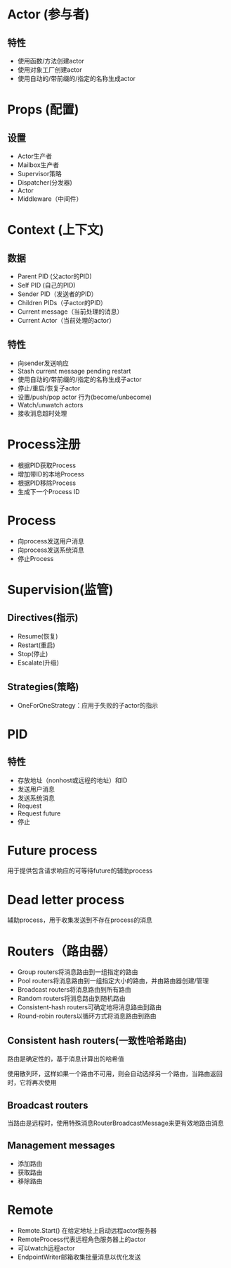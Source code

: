 # Actor (参与者)

## 特性
- 使用函数/方法创建actor
- 使用对象工厂创建actor
- 使用自动的/带前缀的/指定的名称生成actor

# Props (配置)

## 设置
- Actor生产者
- Mailbox生产者
- Supervisor策略
- Dispatcher(分发器)
- Actor
- Middleware（中间件）

# Context (上下文)

## 数据
- Parent PID (父actor的PID)
- Self PID (自己的PID)
- Sender PID（发送者的PID）
- Children PIDs（子actor的PID）
- Current message（当前处理的消息）
- Current Actor（当前处理的actor）

## 特性
- 向sender发送响应
- Stash current message pending restart
- 使用自动的/带前缀的/指定的名称生成子actor
- 停止/重启/恢复子actor
- 设置/push/pop actor 行为(become/unbecome)
- Watch/unwatch actors
- 接收消息超时处理

# Process注册

- 根据PID获取Process
- 增加带ID的本地Process
- 根据PID移除Process
- 生成下一个Process ID

# Process

- 向process发送用户消息
- 向process发送系统消息
- 停止Process

# Supervision(监管)

## Directives(指示)
- Resume(恢复)
- Restart(重启)
- Stop(停止)
- Escalate(升级)
## Strategies(策略)
- OneForOneStrategy：应用于失败的子actor的指示

# PID

## 特性
- 存放地址（nonhost或远程的地址）和ID
- 发送用户消息
- 发送系统消息
- Request
- Request future
- 停止

# Future process

用于提供包含请求响应的可等待future的辅助process

# Dead letter process

辅助process，用于收集发送到不存在process的消息

# Routers（路由器）

- Group routers将消息路由到一组指定的路由
- Pool routers将消息路由到一组指定大小的路由，并由路由器创建/管理
- Broadcast routers将消息路由到所有路由
- Random routers将消息路由到随机路由
- Consistent-hash routers可确定地将消息路由到路由
- Round-robin routers以循环方式将消息路由到路由

## Consistent hash routers(一致性哈希路由)
路由是确定性的，基于消息计算出的哈希值

使用散列环，这样如果一个路由不可用，则会自动选择另一个路由，当路由返回时，它将再次使用

## Broadcast routers

当路由是远程时，使用特殊消息RouterBroadcastMessage来更有效地路由消息

## Management messages

- 添加路由
- 获取路由
- 移除路由

# Remote

- Remote.Start() 在给定地址上启动远程actor服务器
- RemoteProcess代表远程角色服务器上的actor
- 可以watch远程actor
- EndpointWriter邮箱收集批量消息以优化发送